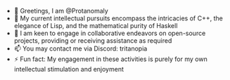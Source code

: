 - 👋 Greetings, I am @Protanomaly
- 🌱 My current intellectual pursuits encompass the intricacies of C++, the elegance of Lisp, and the mathematical purity of Haskell
- 💞️ I am keen to engage in collaborative endeavors on open-source projects, providing or receiving assistance as required
- 📫 You may contact me via Discord: tritanopia
- ⚡ Fun fact: My engagement in these activities is purely for my own intellectual stimulation and enjoyment
